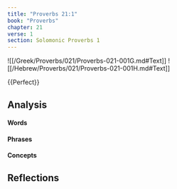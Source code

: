 ```yaml
---
title: "Proverbs 21:1"
book: "Proverbs"
chapter: 21
verse: 1
section: Solomonic Proverbs 1
---
```

![[/Greek/Proverbs/021/Proverbs-021-001G.md#Text]]
![[/Hebrew/Proverbs/021/Proverbs-021-001H.md#Text]]

{{Perfect}}

## Analysis

#### Words

#### Phrases

#### Concepts

## Reflections
